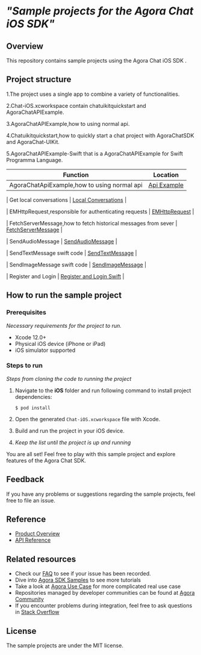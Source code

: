 # <AgoraChat API Example for iOS> *"Sample projects for the Agora Chat iOS SDK"*


## Overview

This repository contains sample projects using the Agora Chat iOS SDK .


## Project structure

1.The project uses a single app to combine a variety of functionalities.

2.Chat-iOS.xcworkspace contain chatuikitquickstart and AgoraChatAPIExample.

3.AgoraChatAPIExample,how to using normal api.

4.Chatuikitquickstart,how to quickly start a chat project with AgoraChatSDK and AgoraChat-UIKit.

5.AgoraChatAPIExample-Swift that is a AgoraChatAPIExample for Swift Programma Language.

| Function                                                                        | Location                                                                                                                                 |
| ------------------------------------------------------------------------------- | ---------------------------------------------------------------------------------------------------------------------------------------- |
| AgoraChatApiExample,how to using normal api   | [Api Example](https://github.com/AgoraIO/Agora-Chat-API-Examples/blob/main/Chat-iOS/AgoraChatAPIExample/AgoraChatAPIExample/ApiExample/AgoraChatApiExampleViewController.m)  |

| Get local conversations | [Local Conversations](https://github.com/AgoraIO/Agora-Chat-API-Examples/blob/main/Chat-iOS/AgoraChatAPIExample-Swift/AgoraChatAPIExample-Swift/AgoraChatAPIExample-Swift/Controllers/AgoraChatConversationsViewController.swift)  |

| EMHttpRequest,responsible for authenticating requests | [EMHttpRequest](https://github.com/AgoraIO/Agora-Chat-API-Examples/blob/main/Chat-iOS/AgoraChatAPIExample/AgoraChatAPIExample/EMHttpRequest.m)   |

| FetchServerMessage,how to fetch historical messages from sever    |   [FetchServerMessage](https://github.com/AgoraIO/Agora-Chat-API-Examples/blob/main/Chat-iOS/AgoraChatAPIExample/AgoraChatAPIExample/FetchServerMessage/FetchServerMessageViewController.m)    |

| SendAudioMessage  | [SendAudioMessage](https://github.com/AgoraIO/Agora-Chat-API-Examples/blob/main/Chat-iOS/AgoraChatAPIExample/AgoraChatAPIExample/SendAudioMessage/AudioMessageViewController.m)                  |

| SendTextMessage swift code   | [SendTextMessage](https://github.com/AgoraIO/Agora-Chat-API-Examples/blob/main/Chat-iOS/AgoraChatAPIExample-Swift/AgoraChatAPIExample-Swift/AgoraChatAPIExample-Swift/Controllers/AgoraChatSendTextViewController.swift) |

| SendImageMessage swift code  | [SendImageMessage](https://github.com/AgoraIO/Agora-Chat-API-Examples/blob/main/Chat-iOS/AgoraChatAPIExample-Swift/AgoraChatAPIExample-Swift/AgoraChatAPIExample-Swift/Controllers/AgoraChatSendImageVideoController.swift)  |

| Register and Login    | [Register and Login Swift](https://github.com/AgoraIO/Agora-Chat-API-Examples/blob/main/Chat-iOS/AgoraChatAPIExample-Swift/AgoraChatAPIExample-Swift/AgoraChatAPIExample-Swift/Controllers/AgoraChatLoginViewController.swift)   |

## How to run the sample project

### Prerequisites

*Necessary requirements for the project to run.*

- Xcode 12.0+
- Physical iOS device (iPhone or iPad)
- iOS simulator supported

### Steps to run

*Steps from cloning the code to running the project*

1. Navigate to the **iOS** folder and run following command to install project dependencies:

    ```shell
    $ pod install
    ```
2. Open the generated `Chat-iOS.xcworkspace` file with Xcode.

3. Build and run the project in your iOS device.

4. *Keep the list until the project is up and running*

You are all set! Feel free to play with this sample project and explore features of the Agora Chat SDK.


## Feedback

If you have any problems or suggestions regarding the sample projects, feel free to file an issue.

## Reference

- [Product Overview](https://docs.agora.io/en/agora-chat/agora_chat_get_started_ios?platform=iOS)
- [API Reference](https://docs-preprod.agora.io/en/agora-chat/agora_chat_overview?platform=iOS)

## Related resources

- Check our [FAQ](https://docs.agora.io/en/faq) to see if your issue has been recorded.
- Dive into [Agora SDK Samples](https://github.com/AgoraIO) to see more tutorials
- Take a look at [Agora Use Case](https://github.com/AgoraIO-usecase) for more complicated real use case
- Repositories managed by developer communities can be found at [Agora Community](https://github.com/AgoraIO-Community)
- If you encounter problems during integration, feel free to ask questions in [Stack Overflow](https://stackoverflow.com/questions/tagged/agora.io)

## License

The sample projects are under the MIT license.
